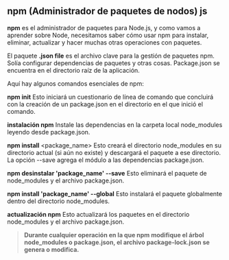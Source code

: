 ## npm (Administrador de paquetes de nodos) js

**npm** es el administrador de paquetes para Node.js, y como vamos a aprender sobre Node, necesitamos saber cómo usar npm para instalar, eliminar, actualizar y hacer muchas otras operaciones con paquetes.

El paquete **.json file** es el archivo clave para la gestión de paquetes npm. Solía ​​configurar dependencias de paquetes y otras cosas. Package.json se encuentra en el directorio raíz de la aplicación.

Aquí hay algunos comandos esenciales de npm:


**npm init**
Esto iniciará un cuestionario de línea de comando que concluirá con la creación de un package.json en el directorio en el que inició el comando.

**instalación npm**
Instale las dependencias en la carpeta local node_modules leyendo desde package.json.

**npm install** <package_name>
Esto creará el directorio node_modules en su directorio actual (si aún no existe) y descargará el paquete a ese directorio. La opción --save agrega el módulo a las dependencias package.json.

**npm desinstalar 'package_name' --save**
Esto eliminará el paquete de node_modules y el archivo package.json.

**npm install 'package_name' --global**
Esto instalará el paquete globalmente dentro del directorio node_modules.

**actualización npm**
Esto actualizará los paquetes en el directorio node_modules y el archivo package.json.

> **Durante cualquier operación en la que npm modifique el árbol node_modules o package.json, el archivo package-lock.json se genera o modifica.**